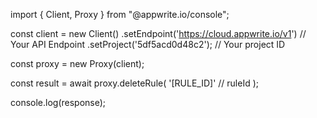 import { Client, Proxy } from "@appwrite.io/console";

const client = new Client()
    .setEndpoint('https://cloud.appwrite.io/v1') // Your API Endpoint
    .setProject('5df5acd0d48c2'); // Your project ID

const proxy = new Proxy(client);

const result = await proxy.deleteRule(
    '[RULE_ID]' // ruleId
);

console.log(response);
